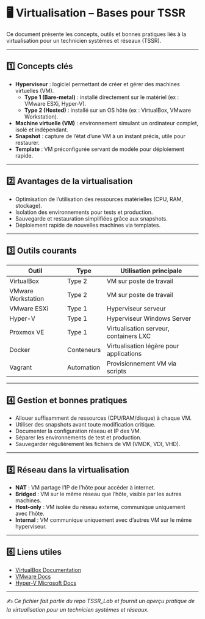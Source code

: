 # 🖥️ Virtualisation – Bases pour TSSR

Ce document présente les concepts, outils et bonnes pratiques liés à la virtualisation pour un technicien systèmes et réseaux (TSSR).

---

## 1️⃣ Concepts clés

- **Hyperviseur** : logiciel permettant de créer et gérer des machines virtuelles (VM).  
  - **Type 1 (Bare-metal)** : installé directement sur le matériel (ex : VMware ESXi, Hyper-V).  
  - **Type 2 (Hosted)** : installé sur un OS hôte (ex : VirtualBox, VMware Workstation).  
- **Machine virtuelle (VM)** : environnement simulant un ordinateur complet, isolé et indépendant.  
- **Snapshot** : capture de l’état d’une VM à un instant précis, utile pour restaurer.  
- **Template** : VM préconfigurée servant de modèle pour déploiement rapide.  

---

## 2️⃣ Avantages de la virtualisation

- Optimisation de l’utilisation des ressources matérielles (CPU, RAM, stockage).  
- Isolation des environnements pour tests et production.  
- Sauvegarde et restauration simplifiées grâce aux snapshots.  
- Déploiement rapide de nouvelles machines via templates.  

---

## 3️⃣ Outils courants

| Outil | Type | Utilisation principale |
|-------|------|----------------------|
| VirtualBox | Type 2 | VM sur poste de travail |
| VMware Workstation | Type 2 | VM sur poste de travail |
| VMware ESXi | Type 1 | Hyperviseur serveur |
| Hyper-V | Type 1 | Hyperviseur Windows Server |
| Proxmox VE | Type 1 | Virtualisation serveur, containers LXC |
| Docker | Conteneurs | Virtualisation légère pour applications |
| Vagrant | Automation | Provisionnement VM via scripts |

---

## 4️⃣ Gestion et bonnes pratiques

- Allouer suffisamment de ressources (CPU/RAM/disque) à chaque VM.  
- Utiliser des snapshots avant toute modification critique.  
- Documenter la configuration réseau et IP des VM.  
- Séparer les environnements de test et production.  
- Sauvegarder régulièrement les fichiers de VM (VMDK, VDI, VHD).  

---

## 5️⃣ Réseau dans la virtualisation

- **NAT** : VM partage l’IP de l’hôte pour accéder à internet.  
- **Bridged** : VM sur le même réseau que l’hôte, visible par les autres machines.  
- **Host-only** : VM isolée du réseau externe, communique uniquement avec l’hôte.  
- **Internal** : VM communique uniquement avec d’autres VM sur le même hyperviseur.  

---

## 6️⃣ Liens utiles

- [VirtualBox Documentation](https://www.virtualbox.org/manual/UserManual.html)  
- [VMware Docs](https://www.vmware.com/support/pubs/)  
- [Hyper-V Microsoft Docs](https://learn.microsoft.com/en-us/virtualization/hyper-v-on-windows/)  

---

✍️ *Ce fichier fait partie du repo TSSR_Lab et fournit un aperçu pratique de la virtualisation pour un technicien systèmes et réseaux.*
